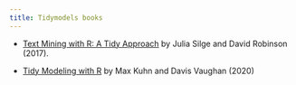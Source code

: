```yaml
---
title: Tidymodels books
---
```



 * [Text Mining with R: A Tidy Approach](https://www.tidytextmining.com/) by Julia Silge and David Robinson (2017). 

 * [Tidy Modeling with R](https://TMwR.org) by Max Kuhn and Davis Vaughan (2020) 

 